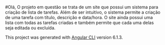 #Olá,
O projeto em questão se trata de um site que possui um sistema para criação de lista de tarefas.
Além de ser intuitivo, o sistema permite a criação de uma tarefa com título, descrição e data/hora. O site ainda possui uma lista com todas as tarefas criadas e também permite que cada uma delas seja editada ou excluída.

This project was generated with [Angular CLI](https://github.com/angular/angular-cli) version 6.1.3.
